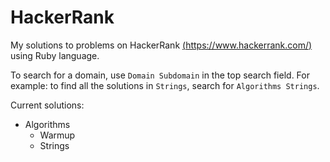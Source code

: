 # HackerRank
My solutions to problems on HackerRank [(https://www.hackerrank.com/)](https://www.hackerrank.com/) using Ruby language.

To search for a domain, use `Domain Subdomain` in the top search field. For example: to find all the solutions in `Strings`, search for `Algorithms Strings`.

Current solutions:
* Algorithms
  * Warmup
  * Strings
